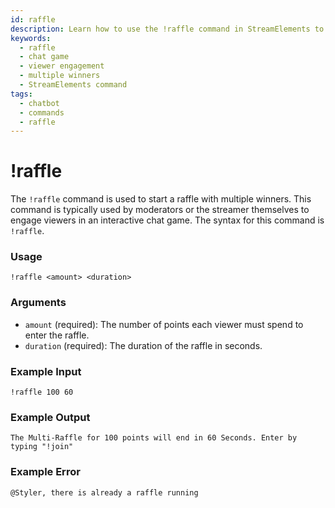 ```yaml
---
id: raffle
description: Learn how to use the !raffle command in StreamElements to start a raffle with multiple winners and engage your viewers in an interactive chat game.
keywords:
  - raffle
  - chat game
  - viewer engagement
  - multiple winners
  - StreamElements command
tags:
  - chatbot
  - commands
  - raffle
---
```


# !raffle

The `!raffle` command is used to start a raffle with multiple winners. This command is typically used by moderators or the streamer themselves to engage viewers in an interactive chat game. The syntax for this command is `!raffle`.

### Usage

```
!raffle <amount> <duration>
```

### Arguments

- `amount` (required): The number of points each viewer must spend to enter the raffle.
- `duration` (required): The duration of the raffle in seconds.

### Example Input

```
!raffle 100 60
```

### Example Output

```
The Multi-Raffle for 100 points will end in 60 Seconds. Enter by typing "!join"
```

### Example Error

```
@Styler, there is already a raffle running 
```
